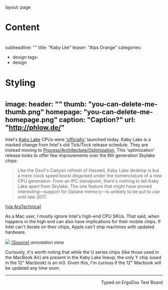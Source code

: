 layout: page
#
# Content
#
subheadline: ""
title: "Kaby Lke"
teaser: "Alps Orange"
categories:
  - design
tags:
  - design
#
# Styling
#
image:
  header: ""
  thumb: "you-can-delete-me-thumb.png"
  homepage: "you-can-delete-me-homepage.png"
  caption: "Caption?"
  url: "http://phlow.de/"
---

Intel's [Kaby Lake](https://en.wikipedia.org/wiki/Kaby_Lake) CPUs were ['officially'](http://www.anandtech.com/show/10959/intel-launches-7th-generation-kaby-lake-i7-7700k-i5-7600k-i3-7350k) launched today. Kaby Lake is a marked change from Intel's old Tick/Tock release schedule. They are instead moving to [Process/Architecture/Optimization.](http://www.anandtech.com/show/10183/intels-tick-tock-seemingly-dead-becomes-process-architecture-optimization) This 'optimization' release looks to offer few improvements over the 6th generation Skylake chips:

> Like the Devil's Canyon refresh of Haswell, Kaby Lake desktop is but a mere clock speed boost disguised under the nomenclature of a new CPU generation. From an IPC standpoint, there's nothing to tell Kaby Lake apart from Skylake. The one feature that might have proved interesting—support for Optane memory—is unlikely to be put to use until late 2017.

[[via ArsTechnica](http://arstechnica.com/gadgets/2017/01/intel-core-i7-7700k-kaby-lake-review/)]

As a Mac user, I mostly ignore Intel's high-end CPU SKUs. That said, when happens in the high end can also have implications for their mobile chips. If Intel can't iterate on their chips, Apple can't ship machines with updated hardware.

![](http://imgur.com/eUFcX2R.jpg)
[[Source]](https://www-ssl.intel.com/content/www/us/en/processors/core/core-m-processors.html) _annotation mine_

Curiously, it's worth noting that while the U series chips (like those used in the MacBook Air) are present in the Kaby Lake lineup, the only Y chip (used in the 12" Macbook) is an m3. Given this, I'm curious if the 12" Macbook will be updated any time soon.

---
<p align="right">Typed on ErgoDox Test Board</p>
